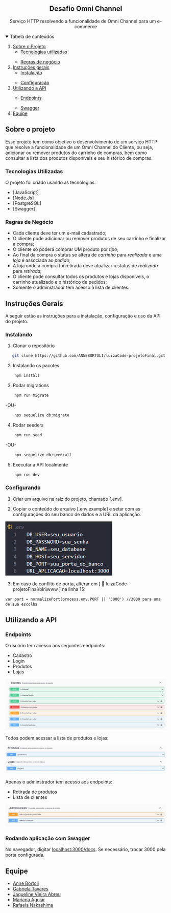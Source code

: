 <!-- PROJECT LOGO -->
<br />
<p align="center">
  <h2 align="center">Desafio Omni Channel</h2>

  <p align="center">
    Serviço HTTP resolvendo a funcionalidade de Omni Channel para um e-commerce
    <br />
  </p>
</p>

<!-- TABLE OF CONTENTS -->
<details open="open">
  <summary>Tabela de conteúdos</summary>
  <ol>
    <li>
      <a href="#sobre-o-projeto">Sobre o Projeto</a>
      <ul>
        <li><a href="#tecnologias-utilizadas">Tecnologias utilizadas</a></li>
      </ul>
    </li>
    <ul>
        <li><a href="#regras-de-negócio">Regras de negócio</a></li>
      </ul>
    </li>
    <li>
      <a href="#instruções-gerais">Instruções gerais</a>
      <ul>
        <li><a href="#instalação">Instalação</a></li>
      </ul>
    </li>
    <ul>
        <li><a href="#configurando">Configuração</a></li>
      </ul>
    </li>
    <li><a href="#utilizando-a-api">Utilizando a API</a></li>
      <ul>
        <li><a href="#endpoints">Endpoints</a></li>
      </ul>
        <ul>
        <li><a href="#swagger">Swagger</a></li>
      </ul>
    </li>
    </li>  
    <li><a href="#equipe">Equipe</a></li>
  </ol>
</details>

<!-- ABOUT THE PROJECT -->

## Sobre o projeto

Esse projeto tem como objetivo o desenvolvimento de um serviço HTTP que resolve a funcionalidade de um Omni Channel do Cliente, ou seja, adicionar ou remover produtos do carrinho de compras, bem como consultar a lista dos produtos disponíveis e seu histórico de compras.

### Tecnologias Utilizadas

O projeto foi criado usando as tecnologias:

- [JavaScript]
- [Node.Js]
- [PostgreSQL]
- [Swagger]

### Regras de Negócio

- Cada cliente deve ter um e-mail cadastrado;
- O cliente pode adicionar ou remover produtos de seu carrinho e finalizar a compra;
- O cliente só poderá comprar UM produto por <i>tipo</i>;
- Ao final da compra o status se altera de <i>carrinho</i> para <i>realizada</i> e uma <i>loja</i> é associada ao <i>pedido</i>;
- A loja onde a compra foi retirada deve atualizar o status de <i>realizada</i> para <i>retirada</i>;
- O cliente pode consultar todos os produtos e lojas disponíveis, o carrinho atualizado e o histórico de pedidos;
- Somente o adminstrador tem acesso à lista de clientes.

<!-- GETTING STARTED -->

## Instruções Gerais

A seguir estão as instruções para a instalação, configuração e uso da API do projeto.

### Instalando

1. Clonar o repositório

```sh
   git clone https://github.com/ANNEBORTOLI/luizaCode-projetoFinal.git
```

2. Instalando os pacotes

```sh
    npm install
```

3. Rodar migrations

```sh
    npm run migrate
```

-OU-

```sh
    npx sequelize db:migrate
```

4. Rodar seeders

```sh
    npm run seed
```

-OU-

```sh
    npx sequelize db:seed:all
```

5. Executar a API localmente

```sh
    npm run dev
```

### Configurando

1. Criar um arquivo na raiz do projeto, chamado [.env].

2. Copiar o conteúdo do arquivo [.env.example] e setar com as configurações do seu banco de dados e a URL da aplicação.

![Configuração do banco][config-bd]

3. Em caso de conflito de porta, alterar em [ :open_file_folder: luizaCode-projetoFinal\bin\www ] na linha 15:

```
var port = normalizePort(process.env.PORT || '3000') //3000 para uma de sua escolha
```

<!-- USAGE EXAMPLES -->

## Utilizando a API

### Endpoints

O usuário tem acesso aos seguintes endpoints:

- Cadastro
- Login
- Produtos
- Lojas

![Endpoints Clientes][endpoints-cliente]

Todos podem acessar a lista de produtos e lojas:

![Endpoints globais][endpoints-globais]

Apenas o adminstrador tem acesso aos endpoints:

- Retirada de produtos
- Lista de clientes

![Endpoints Administrador][endpoints-admin]

### Rodando aplicação com Swagger

No navegador, digitar <a href="localhost:3000/docs">localhost:3000/docs</a>. Se necessário, trocar 3000 pela porta configurada.

<!-- CONTACT -->

## Equipe

- [Anne Bortoli](https://github.com/ANNEBORTOLI)
- [Gabriela Tavares](https://github.com/GabiTavaresV)
- [Jaqueline Vieira Abreu](https://github.com/jaquelineabreu)
- [Mariana Aguiar](https://github.com/marianadesouzaaguiar)
- [Rafaela Nakashima](https://github.com/rafanak)

<!-- MARKDOWN LINKS & IMAGES -->

[config-bd]: images/config-bd.png
[endpoints-cliente]: images/ep-cliente.png
[endpoints-globais]: images/ep-global.png
[endpoints-admin]: images/ep-admin.png
